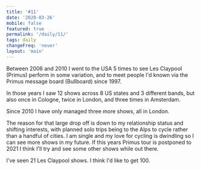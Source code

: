 ```yaml
---
title: '#11'
date: '2020-03-26'
mobile: false
featured: true
permalink: '/daily/11/'
tags: daily
changeFreq: 'never'
layout: 'main'
---
```


Between 2006 and 2010 I went to the USA 5 times to see Les Claypool (Primus) perform in some variation, and to meet people I'd known via the Primus message board (Bullboard) since 1997.

In those years I saw 12 shows across 8 US states and 3 different bands, but also once in Cologne, twice in London, and three times in Amsterdam.

Since 2010 I have only managed three more shows, all in London.

The reason for that large drop off is down to my relationship status and shifting interests, with planned solo trips being to the Alps to cycle rather than a handful of cities. I am single and my love for cycling is dwindling so I can see more shows in my future. If this years Primus tour is postponed to 2021 I think I'll try and see some other shows while out there.

I've seen 21 Les Claypool shows. I think I'd like to get 100.

